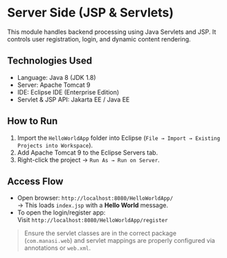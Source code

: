 # Server Side (JSP & Servlets)

This module handles backend processing using Java Servlets and JSP. It controls user registration, login, and dynamic content rendering.

## Technologies Used
- Language: Java 8 (JDK 1.8)
- Server: Apache Tomcat 9
- IDE: Eclipse IDE (Enterprise Edition)
- Servlet & JSP API: Jakarta EE / Java EE

## How to Run
1. Import the `HelloWorldApp` folder into Eclipse (`File → Import → Existing Projects into Workspace`).
2. Add Apache Tomcat 9 to the Eclipse Servers tab.
3. Right-click the project → `Run As → Run on Server`.

## Access Flow
- Open browser: `http://localhost:8080/HelloWorldApp/`  
  → This loads `index.jsp` with a **Hello World** message.
- To open the login/register app:  
  Visit `http://localhost:8080/HelloWorldApp/register`

> Ensure the servlet classes are in the correct package (`com.manasi.web`) and servlet mappings are properly configured via annotations or `web.xml`.
